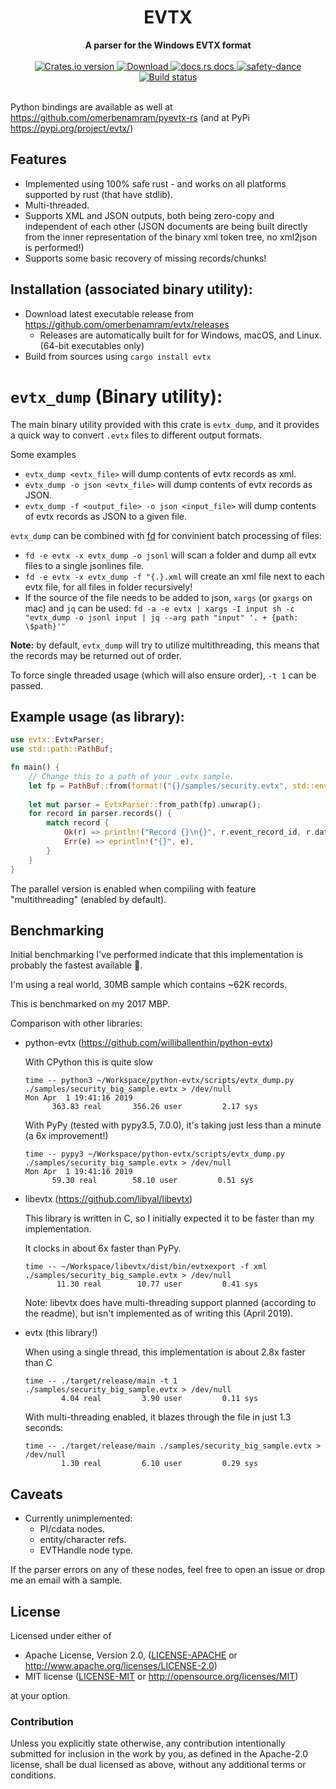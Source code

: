 <h1 align="center">EVTX</h1>
<div align="center">
 <strong>
   A parser for the Windows EVTX format
 </strong>
</div>

<br />

<div align="center">
  <!-- Crates version -->
  <a href="https://crates.io/crates/evtx">
    <img src="https://img.shields.io/crates/v/evtx.svg?style=flat-square"
    alt="Crates.io version" />
  </a>
  <!-- Downloads -->
  <a href="https://crates.io/crates/evtx">
    <img src="https://img.shields.io/crates/d/evtx.svg?style=flat-square"
      alt="Download" />
  </a>
  <!-- docs.rs docs -->
  <a href="https://docs.rs/evtx">
    <img src="https://img.shields.io/badge/docs-latest-blue.svg?style=flat-square"
      alt="docs.rs docs" />
  </a>
   <a href="https://github.com/rust-secure-code/safety-dance/">
    <img src="https://img.shields.io/badge/unsafe-forbidden-success.svg"
      alt="safety-dance" />
  </a>
  <a href="https://dev.azure.com/benamram/evtx/_build/latest?definitionId=1&branchName=master">
    <img src="https://dev.azure.com/benamram/dfir/_apis/build/status/omerbenamram.evtx?branchName=master"
      alt="Build status" />
  </a>
</div>

</br>

Python bindings are available as well at https://github.com/omerbenamram/pyevtx-rs (and at PyPi https://pypi.org/project/evtx/)

## Features

 - Implemented using 100% safe rust - and works on all platforms supported by rust (that have stdlib).
 - Multi-threaded.
 - Supports XML and JSON outputs, both being zero-copy and independent of each other (JSON documents are being built directly from the inner representation of the binary xml token tree, no xml2json is performed!)
 - Supports some basic recovery of missing records/chunks!

## Installation (associated binary utility):
  - Download latest executable release from https://github.com/omerbenamram/evtx/releases
    - Releases are automatically built for for Windows, macOS, and Linux. (64-bit executables only)
  - Build from sources using  `cargo install evtx`
  
# `evtx_dump` (Binary utility):
The main binary utility provided with this crate is `evtx_dump`, and it provides a quick way to convert `.evtx` files to 
different output formats.

Some examples
  - `evtx_dump <evtx_file>` will dump contents of evtx records as xml.
  - `evtx_dump -o json <evtx_file>` will dump contents of evtx records as JSON. 
  - `evtx_dump -f <output_file> -o json <input_file>` will dump contents of evtx records as JSON to a given file.

`evtx_dump` can be combined with [fd](https://github.com/sharkdp/fd) for convinient batch processing of files:
  - `fd -e evtx -x evtx_dump -o jsonl` will scan a folder and dump all evtx files to a single jsonlines file.
  - `fd -e evtx -x evtx_dump -f "{.}.xml` will create an xml file next to each evtx file, for all files in folder recursively!
  - If the source of the file needs to be added to json, `xargs` (or `gxargs` on mac) and `jq` can be used: `fd -a -e evtx | xargs -I input sh -c "evtx_dump -o jsonl input | jq --arg path "input" '. + {path: \$path}'"`
  
**Note:** by default, `evtx_dump` will try to utilize multithreading, this means that the records may be returned out of order.

To force single threaded usage (which will also ensure order), `-t 1` can be passed.

## Example usage (as library):
```rust
use evtx::EvtxParser;
use std::path::PathBuf;

fn main() {
    // Change this to a path of your .evtx sample. 
    let fp = PathBuf::from(format!("{}/samples/security.evtx", std::env::var("CARGO_MANIFEST_DIR").unwrap())); 
    
    let mut parser = EvtxParser::from_path(fp).unwrap();
    for record in parser.records() {
        match record {
            Ok(r) => println!("Record {}\n{}", r.event_record_id, r.data),
            Err(e) => eprintln!("{}", e),
        }
    }
}
```

The parallel version is enabled when compiling with feature "multithreading" (enabled by default).

## Benchmarking

Initial benchmarking I've performed indicate that this implementation is probably the fastest available 🍺.

I'm using a real world, 30MB sample which contains ~62K records.

This is benchmarked on my 2017 MBP.

Comparison with other libraries:

- python-evtx (https://github.com/williballenthin/python-evtx)
    
    With CPython this is quite slow 
    
    ```
    time -- python3 ~/Workspace/python-evtx/scripts/evtx_dump.py ./samples/security_big_sample.evtx > /dev/null                                                                      Mon Apr  1 19:41:16 2019
          363.83 real       356.26 user         2.17 sys
    ```
    
    With PyPy (tested with pypy3.5, 7.0.0), it's taking just less than a minute (a 6x improvement!)
    ```
    time -- pypy3 ~/Workspace/python-evtx/scripts/evtx_dump.py ./samples/security_big_sample.evtx > /dev/null                                                                      Mon Apr  1 19:41:16 2019
          59.30 real        58.10 user         0.51 sys
    ```
    
- libevtx (https://github.com/libyal/libevtx)
   
   This library is written in C, so I initially expected it to be faster than my implementation.

   It clocks in about 6x faster than PyPy.
   
   ```
   time -- ~/Workspace/libevtx/dist/bin/evtxexport -f xml ./samples/security_big_sample.evtx > /dev/null
          11.30 real        10.77 user         0.41 sys
   ```
    
   Note: libevtx does have multi-threading support planned (according to the readme),
   but isn't implemented as of writing this (April 2019).
   
- evtx (this library!)
    
    When using a single thread, this implementation is about 2.8x faster than C
    ```
    time -- ./target/release/main -t 1 ./samples/security_big_sample.evtx > /dev/null                                                                                     
            4.04 real         3.90 user         0.11 sys
    ```
    
    With multi-threading enabled, it blazes through the file in just 1.3 seconds:
    ```
    time -- ./target/release/main ./samples/security_big_sample.evtx > /dev/null                                                                                 
            1.30 real         6.10 user         0.29 sys
    ```
   
## Caveats

- Currently unimplemented:
   - PI/cdata nodes.
   - entity/character refs.
   - EVTHandle node type.

If the parser errors on any of these nodes, feel free to open an issue or drop me an email with a sample.

## License

Licensed under either of

 * Apache License, Version 2.0, ([LICENSE-APACHE](LICENSE-APACHE) or http://www.apache.org/licenses/LICENSE-2.0)
 * MIT license ([LICENSE-MIT](LICENSE-MIT) or http://opensource.org/licenses/MIT)

at your option.

### Contribution

Unless you explicitly state otherwise, any contribution intentionally submitted
for inclusion in the work by you, as defined in the Apache-2.0 license, shall be dual licensed as above, without any
additional terms or conditions.

